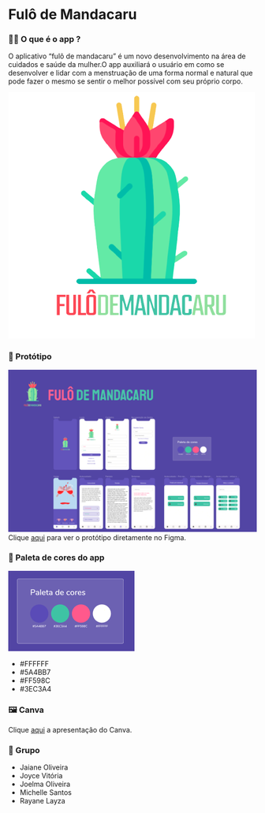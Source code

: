 # Fulô de Mandacaru 
### 🌺🌵 O que é o app ?
O aplicativo “fulô de mandacaru” é um novo desenvolvimento na área de cuidados e saúde da mulher.O app auxiliará o usuário em como se desenvolver e lidar com a menstruação de uma forma normal e natural que pode fazer o mesmo se sentir o melhor possível com seu próprio corpo.


![Logo](https://github.com/JaianeOliveira/fulo-de-mandacaru/blob/main/assets/ss.png)

### 📱 Protótipo
![Figma](https://github.com/JaianeOliveira/fulo-de-mandacaru/blob/main/assets/download.png)
Clique [aqui](https://www.figma.com/file/enaD19vZ0IpsDGs33XBBds/Calendario?node-id=319%3A2) para ver o protótipo diretamente no Figma.
### 🎨 Paleta de cores do app
![paleta](https://github.com/chechely/fulo-de-mandacaru/blob/main/assets/paleta.png)
- #FFFFFF 
- #5A4BB7 
- #FF598C 
- #3EC3A4 


### 🖼 Canva
Clique [aqui](https://github.com/chechely/fulo-de-mandacaru/blob/main/Ful%C3%B4%20de%20mandacaru%20.pdf) a apresentação do Canva.

### 🔮 Grupo 

- Jaiane Oliveira
- Joyce Vitória
- Joelma Oliveira
- Michelle Santos
- Rayane Layza
